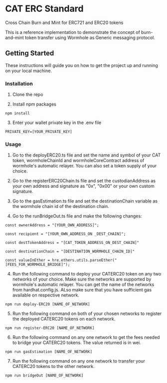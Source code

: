 # CAT ERC Standard
Cross Chain Burn and Mint for ERC721 and ERC20 tokens

This is a reference implementation to demonstrate the concept of burn-and-mint token transfer using Wormhole as Generic messaging protocol.

## Getting Started

 

These instructions will guide you on how to get the project up and running on your local machine.

 

### Installation

 

1. Clone the repo

 

2. Install npm packages

`npm install`

 

3. Enter your wallet private key in the .env file

`PRIVATE_KEY=[YOUR_PRIVATE_KEY]`

 

### Usage

1. Go to the deployERC20.ts file and set the name and symbol of your CAT token, wormholeChainId and wormholeCoreContract address of wormhole's automatic relayer. You can also set a token supply of your choice.

2. Go to the registerERC20Chain.ts file and set the custodianAddress as your own address and signature as "0x", "0x00" or your own custom signature.

3. Go to the gasEstimation.ts file and set the destinationChain variable as the wormhole chain id of the destination chain.

4. Go to the runBridgeOut.ts file and make the following changes:

`const ownerAddress = "[YOUR_OWN_ADDRESS]";`

`const recipient = "[YOUR_OWN_ADDRESS_ON _DEST_CHAIN]";`

`const destTokenAddress = "[CAT_TOKEN_ADDRESS_ON_DEST_CHAIN]"`

`const destinationChain = "[DESTINATION_WORMHOLE_CHAIN_ID]"`

`const valueInEther = hre.ethers.utils.parseEther("[FEES_FOR_WORMHOLE_BRIDGE]");`



4. Run the following command to deploy your CATERC20 token on any two networks of your choice. Make sure the networks are supported by wormhole's automatic relayer. You can get the name of the networks from hardhat.config.js. ALso make sure that you have sufficient gas available on respective network.

`npm run deploy-ERC20 [NAME_OF_NETWORK]`

 

5. Run the following command on both of your chosen networks to register the deployed CATERC20 tokens on each network.

`npm run register-ERC20 [NAME_OF_NETWORK]`

 

6. Run the following command on any one network to get the fees needed to bridge your CATERC20 tokens. The value returned is in wei.

`npm run gasEstimation [NAME_OF_NETWORK]`

 

7. Run the following command on any one network to transfer your CATERC20 tokens to the other network.

`npm run bridgeOut [NAME_OF_NETWORK]`


